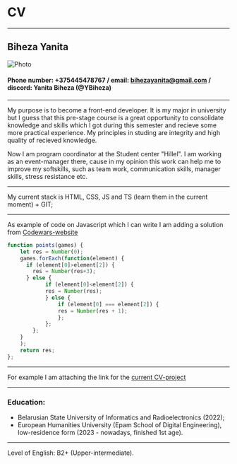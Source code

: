# CV
***
## Biheza Yanita
![Photo](./photo_2024-06-29_22-17-12.jpg)
#### Phone number: +375445478767 / email: bihezayanita@gmail.com / discord: Yanita Biheza (@YBiheza)
---
My purpose is to become a front-end developer. It is my major in university but I guess that this pre-stage course is a great opportunity to consolidate knowledge and skills which I got during this semester and recieve some more practical experience. My principles in studing are integrity and high quality of recieved knowledge. 

Now I am program coordinator at the Student center "Hillel". I am working as an event-manager there, cause in my opinion this work can help me to improve my softskills, such as team work, communication skills, manager skills, stress resistance etc.


---
My current stack is HTML, CSS, JS and TS (learn them in the current moment) + GIT;


---
As example of code on Javascript which I can write I am adding a solution from [Codewars-website](https://www.codewars.com/dashboard)
``` javascript
function points(games) {
    let res = Number(0);
    games.forEach(function(element) {
      if (element[0]>element[2]) {
        res = Number(res+3);
      } else { 
            if (element[0]<element[2]) {
            res = Number(res);
            } else {
                if (element[0] === element[2]) {
                res = Number(res + 1);
                };
            };
        };
    }
    );
    return res;
};
```
---
For example I am attaching the link for the [current CV-project](https://github.com/YBiheza/rsschool-cv/blob/gh-pages/cv.md)


---
### **Education:** 
* Belarusian State University of Informatics and Radioelectronics (2022); 
* European Humanities University (Epam School of Digital Engineering), low-residence form (2023 - nowadays, finished 1st age).
--- 
Level of English: B2+ (Upper-intermediate). 